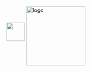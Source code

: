 <img src="https://github.com/egoist/egoist/raw/master/balloon.gif" width="50">
<img src="https://github-profile-trophy.vercel.app/?username=hazeflame&theme=flat&column=7" alt="logo" height="160" align="center" style="margin: auto; margin-bottom: 20px;" />


